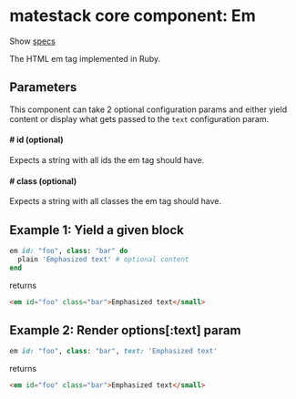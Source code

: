 # matestack core component: Em

Show [specs](/spec/usage/components/em_spec.rb)

The HTML em tag implemented in Ruby.

## Parameters

This component can take 2 optional configuration params and either yield content or display what gets passed to the `text` configuration param.

#### # id (optional)
Expects a string with all ids the em tag should have.

#### # class (optional)
Expects a string with all classes the em tag should have.

## Example 1: Yield a given block

```ruby
em id: "foo", class: "bar" do
  plain 'Emphasized text' # optional content
end
```

returns

```html
<em id="foo" class="bar">Emphasized text</small>
```

## Example 2: Render options[:text] param

```ruby
em id: "foo", class: "bar", text: 'Emphasized text'
```

returns

```html
<em id="foo" class="bar">Emphasized text</small>
